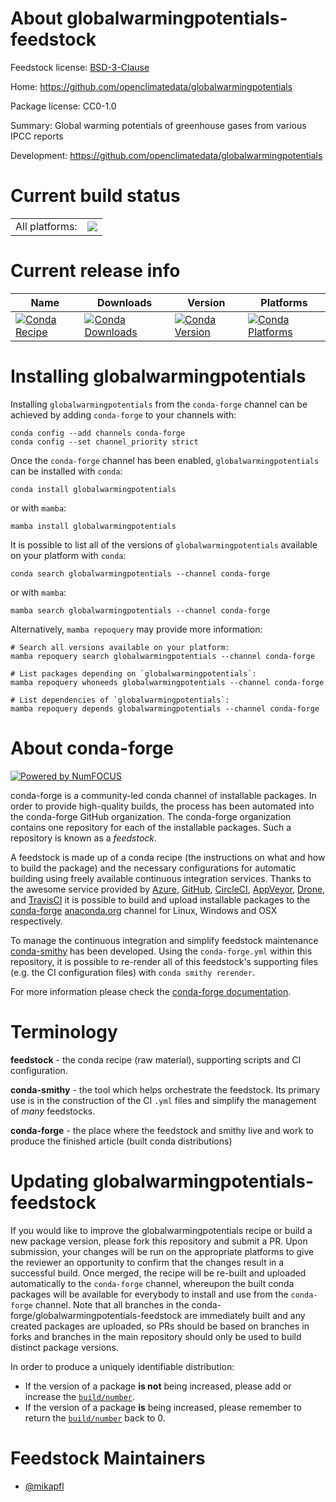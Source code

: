 About globalwarmingpotentials-feedstock
=======================================

Feedstock license: [BSD-3-Clause](https://github.com/conda-forge/globalwarmingpotentials-feedstock/blob/main/LICENSE.txt)

Home: https://github.com/openclimatedata/globalwarmingpotentials

Package license: CC0-1.0

Summary: Global warming potentials of greenhouse gases from various IPCC reports

Development: https://github.com/openclimatedata/globalwarmingpotentials

Current build status
====================


<table><tr><td>All platforms:</td>
    <td>
      <a href="https://dev.azure.com/conda-forge/feedstock-builds/_build/latest?definitionId=14802&branchName=main">
        <img src="https://dev.azure.com/conda-forge/feedstock-builds/_apis/build/status/globalwarmingpotentials-feedstock?branchName=main">
      </a>
    </td>
  </tr>
</table>

Current release info
====================

| Name | Downloads | Version | Platforms |
| --- | --- | --- | --- |
| [![Conda Recipe](https://img.shields.io/badge/recipe-globalwarmingpotentials-green.svg)](https://anaconda.org/conda-forge/globalwarmingpotentials) | [![Conda Downloads](https://img.shields.io/conda/dn/conda-forge/globalwarmingpotentials.svg)](https://anaconda.org/conda-forge/globalwarmingpotentials) | [![Conda Version](https://img.shields.io/conda/vn/conda-forge/globalwarmingpotentials.svg)](https://anaconda.org/conda-forge/globalwarmingpotentials) | [![Conda Platforms](https://img.shields.io/conda/pn/conda-forge/globalwarmingpotentials.svg)](https://anaconda.org/conda-forge/globalwarmingpotentials) |

Installing globalwarmingpotentials
==================================

Installing `globalwarmingpotentials` from the `conda-forge` channel can be achieved by adding `conda-forge` to your channels with:

```
conda config --add channels conda-forge
conda config --set channel_priority strict
```

Once the `conda-forge` channel has been enabled, `globalwarmingpotentials` can be installed with `conda`:

```
conda install globalwarmingpotentials
```

or with `mamba`:

```
mamba install globalwarmingpotentials
```

It is possible to list all of the versions of `globalwarmingpotentials` available on your platform with `conda`:

```
conda search globalwarmingpotentials --channel conda-forge
```

or with `mamba`:

```
mamba search globalwarmingpotentials --channel conda-forge
```

Alternatively, `mamba repoquery` may provide more information:

```
# Search all versions available on your platform:
mamba repoquery search globalwarmingpotentials --channel conda-forge

# List packages depending on `globalwarmingpotentials`:
mamba repoquery whoneeds globalwarmingpotentials --channel conda-forge

# List dependencies of `globalwarmingpotentials`:
mamba repoquery depends globalwarmingpotentials --channel conda-forge
```


About conda-forge
=================

[![Powered by
NumFOCUS](https://img.shields.io/badge/powered%20by-NumFOCUS-orange.svg?style=flat&colorA=E1523D&colorB=007D8A)](https://numfocus.org)

conda-forge is a community-led conda channel of installable packages.
In order to provide high-quality builds, the process has been automated into the
conda-forge GitHub organization. The conda-forge organization contains one repository
for each of the installable packages. Such a repository is known as a *feedstock*.

A feedstock is made up of a conda recipe (the instructions on what and how to build
the package) and the necessary configurations for automatic building using freely
available continuous integration services. Thanks to the awesome service provided by
[Azure](https://azure.microsoft.com/en-us/services/devops/), [GitHub](https://github.com/),
[CircleCI](https://circleci.com/), [AppVeyor](https://www.appveyor.com/),
[Drone](https://cloud.drone.io/welcome), and [TravisCI](https://travis-ci.com/)
it is possible to build and upload installable packages to the
[conda-forge](https://anaconda.org/conda-forge) [anaconda.org](https://anaconda.org/)
channel for Linux, Windows and OSX respectively.

To manage the continuous integration and simplify feedstock maintenance
[conda-smithy](https://github.com/conda-forge/conda-smithy) has been developed.
Using the ``conda-forge.yml`` within this repository, it is possible to re-render all of
this feedstock's supporting files (e.g. the CI configuration files) with ``conda smithy rerender``.

For more information please check the [conda-forge documentation](https://conda-forge.org/docs/).

Terminology
===========

**feedstock** - the conda recipe (raw material), supporting scripts and CI configuration.

**conda-smithy** - the tool which helps orchestrate the feedstock.
                   Its primary use is in the construction of the CI ``.yml`` files
                   and simplify the management of *many* feedstocks.

**conda-forge** - the place where the feedstock and smithy live and work to
                  produce the finished article (built conda distributions)


Updating globalwarmingpotentials-feedstock
==========================================

If you would like to improve the globalwarmingpotentials recipe or build a new
package version, please fork this repository and submit a PR. Upon submission,
your changes will be run on the appropriate platforms to give the reviewer an
opportunity to confirm that the changes result in a successful build. Once
merged, the recipe will be re-built and uploaded automatically to the
`conda-forge` channel, whereupon the built conda packages will be available for
everybody to install and use from the `conda-forge` channel.
Note that all branches in the conda-forge/globalwarmingpotentials-feedstock are
immediately built and any created packages are uploaded, so PRs should be based
on branches in forks and branches in the main repository should only be used to
build distinct package versions.

In order to produce a uniquely identifiable distribution:
 * If the version of a package **is not** being increased, please add or increase
   the [``build/number``](https://docs.conda.io/projects/conda-build/en/latest/resources/define-metadata.html#build-number-and-string).
 * If the version of a package **is** being increased, please remember to return
   the [``build/number``](https://docs.conda.io/projects/conda-build/en/latest/resources/define-metadata.html#build-number-and-string)
   back to 0.

Feedstock Maintainers
=====================

* [@mikapfl](https://github.com/mikapfl/)

